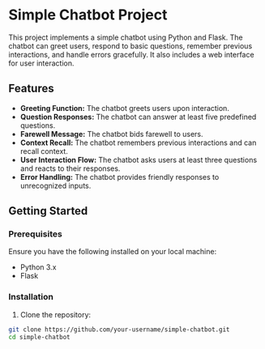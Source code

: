 # Simple Chatbot Project

This project implements a simple chatbot using Python and Flask. The chatbot can greet users, respond to basic questions, remember previous interactions, and handle errors gracefully. It also includes a web interface for user interaction.

## Features

- **Greeting Function:** The chatbot greets users upon interaction.
- **Question Responses:** The chatbot can answer at least five predefined questions.
- **Farewell Message:** The chatbot bids farewell to users.
- **Context Recall:** The chatbot remembers previous interactions and can recall context.
- **User Interaction Flow:** The chatbot asks users at least three questions and reacts to their responses.
- **Error Handling:** The chatbot provides friendly responses to unrecognized inputs.

## Getting Started

### Prerequisites

Ensure you have the following installed on your local machine:

- Python 3.x
- Flask

### Installation

1. Clone the repository:

```sh
git clone https://github.com/your-username/simple-chatbot.git
cd simple-chatbot
